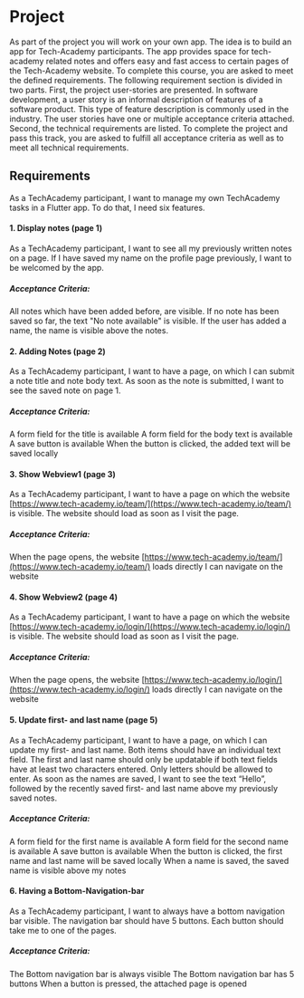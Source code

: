 # Project

As part of the project you will work on your own app. The idea is to build an app for Tech-Academy participants. The app provides space for tech-academy related notes and offers easy and fast access to certain pages of the Tech-Academy website. To complete this course, you are asked to meet the defined requirements. The following requirement section is divided in two parts. First, the project user-stories are presented. In software development, a user story is an informal description of features of a software product. This type of feature description is commonly used in the industry. The user stories have one or multiple acceptance criteria attached. Second, the technical requirements are listed. To complete the project and pass this track, you are asked to fulfill all acceptance criteria as well as to meet all technical requirements.

## Requirements

As a TechAcademy participant, I want to manage my own TechAcademy tasks in a Flutter app. To do that, I need six features. 

#### 1. Display notes (page 1)
As a TechAcademy participant, I want to see all my previously written notes on a page. If I have saved my name on the profile page previously, I want to be welcomed by the app.


##### Acceptance Criteria:
All notes which have been added before, are visible.
If no note has been saved so far, the text "No note available" is visible.
If the user has added a name, the name is visible above the notes.



#### 2. Adding Notes (page 2)
As a TechAcademy participant, I want to have a page, on which I can submit a note title and note body text. As soon as the note is submitted, I want to see the saved note on page 1.


##### Acceptance Criteria:
A form field for the title is available
A form field for the body text is available
A save button is available
When the button is clicked, the added text will be saved locally



#### 3. Show Webview1 (page 3)
As a TechAcademy participant, I want to have a page on which the website [https://www.tech-academy.io/team/](https://www.tech-academy.io/team/) is visible. The website should load as soon as I visit the page. 


##### Acceptance Criteria:
When the page opens, the website [https://www.tech-academy.io/team/](https://www.tech-academy.io/team/) loads directly
I can navigate on the website



#### 4. Show Webview2 (page 4)
As a TechAcademy participant, I want to have a page on which the website [https://www.tech-academy.io/login/](https://www.tech-academy.io/login/) is visible. The website should load as soon as I visit the page. 


##### Acceptance Criteria:
When the page opens, the website [https://www.tech-academy.io/login/](https://www.tech-academy.io/login/) loads directly
I can navigate on the website



#### 5. Update first- and last name (page 5)
As a TechAcademy participant, I want to have a page, on which I can update my first- and last name. Both items should have an individual text field. The first and last name should only be updatable if both text fields have at least two characters entered. Only letters should be allowed to enter. As soon as the names are saved, I want to see the text “Hello”, followed by the recently saved first- and last name above my previously saved notes.


##### Acceptance Criteria:
A form field for the first name is available
A form field for the second name is available
A save button is available
When the button is clicked, the first name and last name will be saved locally
When a name is saved, the saved name is visible above my notes



#### 6. Having a Bottom-Navigation-bar
As a TechAcademy participant, I want to always have a bottom navigation bar visible. The navigation bar should have 5 buttons. Each button should take me to one of the pages.


##### Acceptance Criteria:
The Bottom navigation bar is always visible
The Bottom navigation bar has 5 buttons
When a button is pressed, the attached page is opened